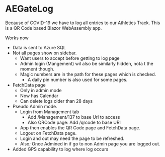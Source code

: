 # AEGateLog
Because of COVID-19 we have to log all entries to our Athletics Track. This is a QR Code based Blazor WebAssembly app. 

Works now
- Data is sent to Azure SQL
- Not all pages show on sidebar.
  - Want users to accept before getting to log page
  - Admin login (Mangement) wil also be similarly hidden, nota t the moment though.
  - Magic numbers are in the path for these pages which is checked.
    - A daily pin number is also used for some pages.
 - FetchData page
   - Only in admin mode
   - Now has Calendar
   - Can delete logs older than 28 days
- Pseudo Admin mode.
  - Login from Management tab
    - Add /Management/137 to base Url to access
    - Also QRCode page: Add /qrcode to base URl
  - App then enables the QR Code page and FetchData page.
  - Logout on FetchData page.
  - Login and out may need the page to be refreshed.
  - Also; Once Admined in if go to non Admin page you are logged out.
- Added GPS capability to log where log occurs
